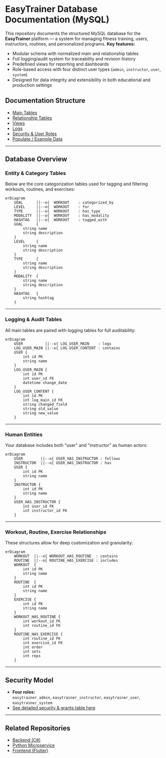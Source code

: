 # EasyTrainer Database Documentation (MySQL)
This repository documents the structured MySQL database for the **EasyTrainer** platform — a system for managing fitness training, users, instructors, routines, and personalized programs.
**Key features:**
- Modular schema with normalized main and relationship tables
- Full logging/audit system for traceability and revision history
- Predefined views for reporting and dashboards
- Role-based access with four distinct user types (`admin`, `instructor`, `user`, `system`)
- Designed for data integrity and extensibility in both educational and production settings

## Documentation Structure
- [Main Tables](./docs/main_table.md)
- [Relationship Tables](./docs/relationship_tables.md)
- [Views](./docs/views.md)
- [Logs](./docs/logs.md)
- [Security & User Roles](./docs/security.md)
- [Populate / Example Data](./docs/populate.md)
    
---
## Database Overview
### Entity & Category Tables
Below are the core categorization tables used for tagging and filtering workouts, routines, and exercises:

```mermaid
erDiagram
    GOAL      ||--o{  WORKOUT    : categorized_by
    LEVEL     ||--o{  WORKOUT    : for
    TYPE      ||--o{  WORKOUT    : has_type
    MODALITY  ||--o{  WORKOUT    : has_modality
    HASHTAG   ||--o{  WORKOUT    : tagged_with
    GOAL      {
        string name
        string description
    }
    LEVEL     {
        string name
        string description
    }
    TYPE      {
        string name
        string description
    }
    MODALITY  {
        string name
        string description
    }
    HASHTAG   {
        string hashtag
    }
```

---
### Logging & Audit Tables
All main tables are paired with logging tables for full auditability:

```mermaid
erDiagram
    USER          ||--o{ LOG_USER_MAIN    : logs
    LOG_USER_MAIN ||--o{ LOG_USER_CONTENT : contains
    USER {
        int id PK
        string name
    }
    LOG_USER_MAIN {
        int id PK
        int user_id FK
        datetime change_date
    }
    LOG_USER_CONTENT {
        int id PK
        int log_main_id FK
        string changed_field
        string old_value
        string new_value
    }
```

---
### Human Entities
Your database includes both "user" and "instructor" as human actors:

```mermaid
erDiagram
    USER        ||--o{ USER_HAS_INSTRUCTOR : follows
    INSTRUCTOR  ||--o{ USER_HAS_INSTRUCTOR : has
    USER {
        int id PK
        string name
    }
    INSTRUCTOR {
        int id PK
        string name
    }
    USER_HAS_INSTRUCTOR {
        int user_id FK
        int instructor_id FK
    }
```

---
### Workout, Routine, Exercise Relationships
These structures allow for deep customization and granularity:

```mermaid
erDiagram
    WORKOUT  ||--o{ WORKOUT_HAS_ROUTINE  : contains
    ROUTINE  ||--o{ ROUTINE_HAS_EXERCISE : includes
    WORKOUT  {
        int id PK
        string name
    }
    ROUTINE  {
        int id PK
        string name
    }
    EXERCISE {
        int id PK
        string name
    }
    WORKOUT_HAS_ROUTINE {
        int workout_id FK
        int routine_id FK
    }
    ROUTINE_HAS_EXERCISE {
        int routine_id FK
        int exercise_id FK
        int order
        int sets
        int reps
    }
```

---
## Security Model
- **Four roles:**  
    `easytrainer_admin`, `easytrainer_instructor`, `easytrainer_user`, `easytrainer_system`
- [See detailed security & grants table here](./docs/security.md)

---
## Related Repositories
- [Backend (C#)](https://github.com/matheusfarnetani/EasyTrainer-Backend)
- [Python Microservice](https://github.com/matheusfarnetani/EasyTrainer-Holistic-Processor)
- [Frontend (Flutter)](https://github.com/matheusfarnetani/EasyTrainer)
